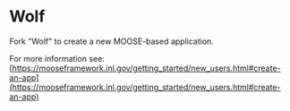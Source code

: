 Wolf
=====

Fork "Wolf" to create a new MOOSE-based application.

For more information see: [https://mooseframework.inl.gov/getting_started/new_users.html#create-an-app](https://mooseframework.inl.gov/getting_started/new_users.html#create-an-app)
